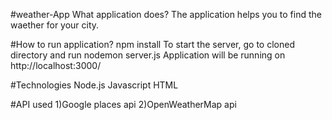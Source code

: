 #weather-App
What application does? The application helps you to find the waether for your city.

#How to run application?
npm install
To start the server, go to cloned directory and run nodemon server.js
Application will be running on http://localhost:3000/

#Technologies
Node.js
Javascript
HTML

#API used
1)Google places api
2)OpenWeatherMap api 

